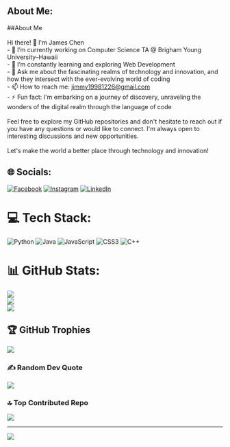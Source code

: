 ## About Me:
##About Me<br><br>Hi there! 👋 I'm James Chen<br>- 🔭 I’m currently working on Computer Science TA @ Brigham Young University–Hawaii<br>- 🌱 I’m constantly learning and exploring Web Development<br>- 💬 Ask me about the fascinating realms of technology and innovation, and how they intersect with the ever-evolving world of coding<br>- 📫 How to reach me: jimmy19981226@gmail.com<br>- ⚡ Fun fact: I'm embarking on a journey of discovery, unraveling the wonders of the digital realm through the language of code<br><br>Feel free to explore my GitHub repositories and don't hesitate to reach out if you have any questions or would like to connect. I'm always open to interesting discussions and new opportunities.<br><br>Let's make the world a better place through technology and innovation!


## 🌐 Socials:
[![Facebook](https://img.shields.io/badge/Facebook-%231877F2.svg?logo=Facebook&logoColor=white)](https://facebook.com/https://www.facebook.com/profile.php?id=100002197589321) [![Instagram](https://img.shields.io/badge/Instagram-%23E4405F.svg?logo=Instagram&logoColor=white)](https://instagram.com/https://www.instagram.com/chen_zhi_jun/) [![LinkedIn](https://img.shields.io/badge/LinkedIn-%230077B5.svg?logo=linkedin&logoColor=white)](https://linkedin.com/in/https://www.linkedin.com/in/chen1226/) 

# 💻 Tech Stack:
![Python](https://img.shields.io/badge/python-3670A0?style=for-the-badge&logo=python&logoColor=ffdd54) ![Java](https://img.shields.io/badge/java-%23ED8B00.svg?style=for-the-badge&logo=java&logoColor=white) ![JavaScript](https://img.shields.io/badge/javascript-%23323330.svg?style=for-the-badge&logo=javascript&logoColor=%23F7DF1E) ![CSS3](https://img.shields.io/badge/css3-%231572B6.svg?style=for-the-badge&logo=css3&logoColor=white) ![C++](https://img.shields.io/badge/c++-%2300599C.svg?style=for-the-badge&logo=c%2B%2B&logoColor=white)
# 📊 GitHub Stats:
![](https://github-readme-stats.vercel.app/api?username=Chih-Chun-Chen&theme=algolia&hide_border=false&include_all_commits=false&count_private=false)<br/>
![](https://github-readme-streak-stats.herokuapp.com/?user=Chih-Chun-Chen&theme=algolia&hide_border=false)<br/>
![](https://github-readme-stats.vercel.app/api/top-langs/?username=Chih-Chun-Chen&theme=algolia&hide_border=false&include_all_commits=false&count_private=false&layout=compact)

## 🏆 GitHub Trophies
![](https://github-profile-trophy.vercel.app/?username=Chih-Chun-Chen&theme=onedark&no-frame=false&no-bg=false&margin-w=4)

### ✍️ Random Dev Quote
![](https://quotes-github-readme.vercel.app/api?type=horizontal&theme=radical)

### 🔝 Top Contributed Repo
![](https://github-contributor-stats.vercel.app/api?username=Chih-Chun-Chen&limit=5&theme=nord&combine_all_yearly_contributions=true)

---
[![](https://visitcount.itsvg.in/api?id=Chih-Chun-Chen&icon=0&color=1)](https://visitcount.itsvg.in)

<!-- Proudly created with GPRM ( https://gprm.itsvg.in ) -->
